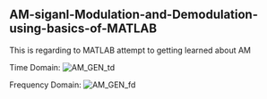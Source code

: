 ## AM-siganl-Modulation-and-Demodulation-using-basics-of-MATLAB
This is regarding to MATLAB attempt to getting learned about AM

Time Domain:
![AM_GEN_td](https://github.com/KushanDhanushka/AM-siganl-Modulation-and-Demodulation-using-basics-of-MATLAB/assets/73726470/a010b74c-dc4f-4ed1-a417-3314fdd3baba)

Frequency Domain:
![AM_GEN_fd](https://github.com/KushanDhanushka/AM-siganl-Modulation-and-Demodulation-using-basics-of-MATLAB/assets/73726470/ca7ba62e-2bb1-4d10-86ed-47b8bb8e879a)
